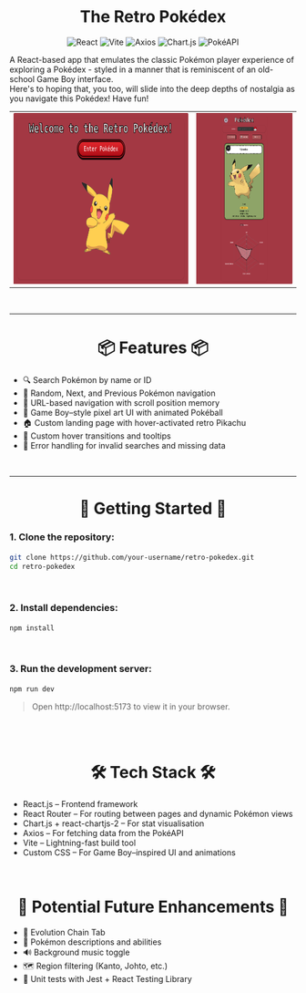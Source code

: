 <div align="center">
<h1>The Retro Pokédex</h1>
</div>

<div align="center">

![React](https://img.shields.io/badge/React-20232A?style=for-the-badge&logo=react&logoColor=61DAFB)
![Vite](https://img.shields.io/badge/Vite-646CFF?style=for-the-badge&logo=vite&logoColor=white)
![Axios](https://img.shields.io/badge/Axios-5A29E4?style=for-the-badge)
![Chart.js](https://img.shields.io/badge/Chart.js-FF6384?style=for-the-badge&logo=chartdotjs&logoColor=white)
![PokéAPI](https://img.shields.io/badge/PokeAPI-FFCB05?style=for-the-badge&logo=pokemon&logoColor=white)

</div>

A React-based app that emulates the classic Pokémon player experience of exploring a Pokédex - styled in a manner that is reminiscent of an old-school Game Boy interface.
<br>
Here's to hoping that, you too, will slide into the deep depths of nostalgia as you navigate this Pokédex! Have fun!

<div align="center">
<table>
  <tr>
    <td align="center">
      <a href="./public/pokedex-landingpage-screenshot.png">
        <img src="./public/pokedex-landingpage-screenshot.png" alt="Landing Page" height="300" width="400" />
      </a>
    </td>
    <td align="center">
      <a href="./public/pokedex-screenshot.png">
        <img src="./public/pokedex-screenshot.png" alt="Pokedex Page" height="300" />
      </a>
    </td>
  </tr>
</table>
</div>

<br>

---

<h1 align="center">📦 Features 📦</h1>

- 🔍 Search Pokémon by name or ID
- 🎲 Random, Next, and Previous Pokémon navigation
- 🧭 URL-based navigation with scroll position memory
- 🎨 Game Boy–style pixel art UI with animated Pokéball
- 🏠 Custom landing page with hover-activated retro Pikachu
- 🔁 Custom hover transitions and tooltips
- 🧪 Error handling for invalid searches and missing data

<br>

---

<h1 align="center">🚀 Getting Started 🚀</h1>

### 1. Clone the repository:

```bash
git clone https://github.com/your-username/retro-pokedex.git
cd retro-pokedex
```

<br>

### 2. Install dependencies:

```bash
npm install
```

<br>

### 3. Run the development server:

```bash
npm run dev
```

> Open http://localhost:5173 to view it in your browser.

<br>
<br>

<h1 align="center">🛠️ Tech Stack 🛠️</h1>

- React.js – Frontend framework
- React Router – For routing between pages and dynamic Pokémon views
- Chart.js + react-chartjs-2 – For stat visualisation
- Axios – For fetching data from the PokéAPI
- Vite – Lightning-fast build tool
- Custom CSS – For Game Boy–inspired UI and animations

<br>

<h1 align="center">🤔 Potential Future Enhancements 🤔</h1>

- 🧬 Evolution Chain Tab
- 📜 Pokémon descriptions and abilities
- 🔊 Background music toggle
- 🗺️ Region filtering (Kanto, Johto, etc.)
- 🧪 Unit tests with Jest + React Testing Library
